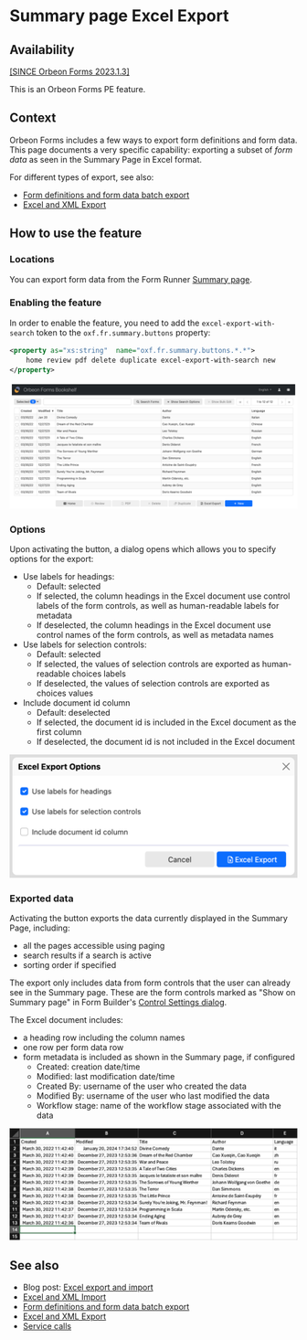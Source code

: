 # Summary page Excel Export

## Availability

[\[SINCE Orbeon Forms 2023.1.3\]](/release-notes/orbeon-forms-2023.1.3.md)

This is an Orbeon Forms PE feature.

## Context

Orbeon Forms includes a few ways to export form definitions and form data. This page documents a very specific capability: exporting a subset of *form data* as seen in the Summary Page in Excel format.

[//]: # (, appropriate for [importing]&#40;/form-runner/feature/excel-xml-import.md&#41; the data into Orbeon Forms at a later time)

For different types of export, see also:

- [Form definitions and form data batch export](exporting-form-definitions-and-form-data.md)
- [Excel and XML Export](excel-xml-export.md)

## How to use the feature

### Locations

You can export form data from the Form Runner [Summary page](summary-page.md).

### Enabling the feature

In order to enable the feature, you need to add the `excel-export-with-search` token to the `oxf.fr.summary.buttons` property:

```xml
<property as="xs:string"  name="oxf.fr.summary.buttons.*.*">
    home review pdf delete duplicate excel-export-with-search new
</property>
```

![Form data and Excel export button on the Summary page](../images/summary-excel-export.png)

### Options

Upon activating the button, a dialog opens which allows you to specify options for the export:

- Use labels for headings:
    - Default: selected
    - If selected, the column headings in the Excel document use control labels of the form controls, as well as human-readable labels for metadata
    - If deselected, the column headings in the Excel document use control names of the form controls, as well as metadata names 
- Use labels for selection controls:
   - Default: selected
   - If selected, the values of selection controls are exported as human-readable choices labels
   - If deselected, the values of selection controls are exported as choices values
- Include document id column
    - Default: deselected
    - If selected, the document id is included in the Excel document as the first column
    - If deselected, the document id is not included in the Excel document

![Excel export options dialog](../images/fr-summary-excel-export-dialog.png)

### Exported data

Activating the button exports the data currently displayed in the Summary Page, including:

- all the pages accessible using paging
- search results if a search is active
- sorting order if specified

The export only includes data from form controls that the user can already see in the Summary page. These are the form controls marked as "Show on Summary page" in Form Builder's [Control Settings dialog](/form-builder/control-settings.md).

The Excel document includes:

- a heading row including the column names
- one row per form data row
- form metadata is included as shown in the Summary page, if configured
    - Created: creation date/time
    - Modified: last modification date/time
    - Created By: username of the user who created the data
    - Modified By: username of the user who last modified the data
    - Workflow stage: name of the workflow stage associated with the data

![Example of Excel export from the Summary page](../images/summary-excel-export-sheet.png)

## See also

- Blog post: [Excel export and import](https://blog.orbeon.com/2021/09/excel-export-and-import.html)
- [Excel and XML Import](excel-xml-import.md)
- [Form definitions and form data batch export](exporting-form-definitions-and-form-data.md)
- [Excel and XML Export](excel-xml-export.md)
- [Service calls](/form-runner/link-embed/linking.md)